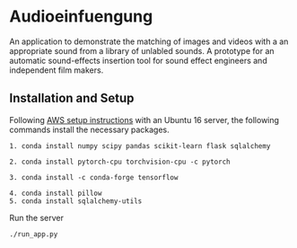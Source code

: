 # Audioeinfuengung

An application to demonstrate the matching of images and videos with a an appropriate sound from a library of unlabled sounds. A prototype for an automatic sound-effects insertion tool for sound effect engineers and independent film makers. 

## Installation and Setup

Following [AWS setup instructions](https://docs.google.com/presentation/d/1EjBfDnIauu9L5LIH_79XqIWkWfCeB1AA99Q7rD75W_I/edit#slide=id.p) with an Ubuntu 16 server, the following commands install the necessary packages. 

```
1. conda install numpy scipy pandas scikit-learn flask sqlalchemy

2. conda install pytorch-cpu torchvision-cpu -c pytorch

3. conda install -c conda-forge tensorflow

4. conda install pillow
5. conda install sqlalchemy-utils
```

Run the server

```
./run_app.py
```

